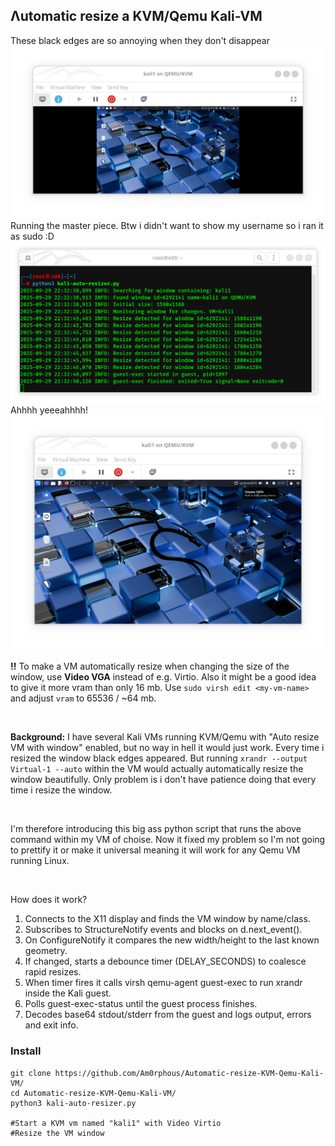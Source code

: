 ## Λutomatic resize a KVM/Qemu Kali-VM

These black edges are so annoying when they don't disappear
![1.annoying.png](images/1.annoying.png?raw=true)
Running the master piece. Btw i didn't want to show my username so i ran it as sudo :D
![2.running.png](images/2.running.png?raw=true)
Ahhhh yeeeahhhh!
![3.works.png](images/3.works.png?raw=true)

**!!** To make a VM automatically resize when changing the size of the window, use **Video VGA** instead of e.g. Virtio. Also it might be a good idea to give it more vram than only 16 mb. Use `sudo virsh edit <my-vm-name>` and adjust `vram` to 65536 / ~64 mb.

<br>

**Background:** I have several Kali VMs running KVM/Qemu with "Auto resize VM with window" enabled, but no way in hell it would just work. Every time i resized the window black edges appeared. But running `xrandr --output Virtual-1 --auto` within the VM would actually automatically resize the window beautifully. Only problem is i don't have patience doing that every time i resize the window.

<br>

I'm therefore introducing this big ass python script that runs the above command within my VM of choise. Now it fixed my problem so I'm not going to prettify it or make it universal meaning it will work for any Qemu VM running Linux.

<br>

How does it work?
1. Connects to the X11 display and finds the VM window by name/class.
2. Subscribes to StructureNotify events and blocks on d.next_event().
3. On ConfigureNotify it compares the new width/height to the last known geometry.
4. If changed, starts a debounce timer (DELAY_SECONDS) to coalesce rapid resizes.
5. When timer fires it calls virsh qemu-agent guest-exec to run xrandr inside the Kali guest.
6. Polls guest-exec-status until the guest process finishes.
7. Decodes base64 stdout/stderr from the guest and logs output, errors and exit info.


### Install
````shell
git clone https://github.com/Am0rphous/Automatic-resize-KVM-Qemu-Kali-VM/
cd Automatic-resize-KVM-Qemu-Kali-VM/
python3 kali-auto-resizer.py

#Start a KVM vm named "kali1" with Video Virtio
#Resize the VM window
````
